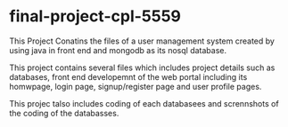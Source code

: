 # final-project-cpl-5559

This Project Conatins the files of a user management system created by using java in front end and mongodb as its nosql database.

This project contains several files which includes project details such as databases, front end developemnt of the web portal including its homwpage, login page, signup/register page and user profile pages.

This projec talso includes coding of each databasees and scrennshots of the coding of the databasses.
